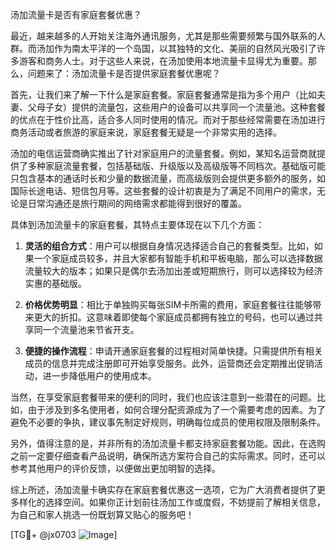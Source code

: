 汤加流量卡是否有家庭套餐优惠？

最近，越来越多的人开始关注海外通讯服务，尤其是那些需要频繁与国外联系的人群。而汤加作为南太平洋的一个岛国，以其独特的文化、美丽的自然风光吸引了许多游客和商务人士。对于这些人来说，在汤加使用本地流量卡显得尤为重要。那么，问题来了：汤加流量卡是否提供家庭套餐优惠呢？

首先，让我们来了解一下什么是家庭套餐。家庭套餐通常是指为多个用户（比如夫妻、父母子女）提供的流量包，这些用户的设备可以共享同一个流量池。这种套餐的优点在于性价比高，适合多人同时使用的情况。而对于那些经常需要在汤加进行商务活动或者旅游的家庭来说，家庭套餐无疑是一个非常实用的选择。

汤加的电信运营商确实推出了针对家庭用户的流量套餐。例如，某知名运营商就提供了多种家庭流量套餐，包括基础版、升级版以及高级版等不同档次。基础版可能只包含基本的通话时长和少量的数据流量，而高级版则会提供更多额外的服务，如国际长途电话、短信包月等。这些套餐的设计初衷是为了满足不同用户的需求，无论是日常沟通还是旅行期间的网络需求都能得到很好的覆盖。

具体到汤加流量卡的家庭套餐，其特点主要体现在以下几个方面：

1. **灵活的组合方式**：用户可以根据自身情况选择适合自己的套餐类型。比如，如果一个家庭成员较多，并且大家都有智能手机和平板电脑，那么可以选择数据流量较大的版本；如果只是偶尔去汤加出差或短期旅行，则可以选择较为经济实惠的基础版。

2. **价格优势明显**：相比于单独购买每张SIM卡所需的费用，家庭套餐往往能够带来更大的折扣。这意味着即使每个家庭成员都拥有独立的号码，也可以通过共享同一个流量池来节省开支。

3. **便捷的操作流程**：申请开通家庭套餐的过程相对简单快捷。只需提供所有相关成员的信息并完成注册即可开始享受服务。此外，运营商还会定期推出促销活动，进一步降低用户的使用成本。

当然，在享受家庭套餐带来的便利的同时，我们也应该注意到一些潜在的问题。比如，由于涉及到多名使用者，如何合理分配资源成为了一个需要考虑的因素。为了避免不必要的争执，建议事先制定好规则，明确每位成员的使用权限及限制条件。

另外，值得注意的是，并非所有的汤加流量卡都支持家庭套餐功能。因此，在选购之前一定要仔细查看产品说明，确保所选方案符合自己的实际需求。同时，还可以参考其他用户的评价反馈，以便做出更加明智的选择。

综上所述，汤加流量卡确实存在家庭套餐优惠这一选项，它为广大消费者提供了更多样化的选择空间。如果你正计划前往汤加工作或度假，不妨提前了解相关信息，为自己和家人挑选一份既划算又贴心的服务吧！

[TG💪+ @jx0703 ![Image](https://github.com/user-attachments/assets/dbca1d08-cadb-493c-b0ec-ad6f7a83f270)]